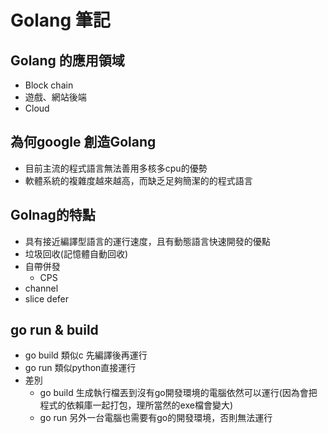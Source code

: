 # Golang 筆記
##  Golang 的應用領域
* Block chain
* 遊戲、網站後端
* Cloud
## 為何google 創造Golang
* 目前主流的程式語言無法善用多核多cpu的優勢
* 軟體系統的複雜度越來越高，而缺乏足夠簡潔的的程式語言
## Golnag的特點
* 具有接近編譯型語言的運行速度，且有動態語言快速開發的優點
* 垃圾回收(記憶體自動回收)
* 自帶併發
  * CPS
* channel
* slice defer
## go run & build
* go build 類似c 先編譯後再運行
* go run 類似python直接運行
* 差別
  * go build 生成執行檔丟到沒有go開發環境的電腦依然可以運行(因為會把程式的依賴庫一起打包，理所當然的exe檔會變大)
  * go run 另外一台電腦也需要有go的開發環境，否則無法運行
